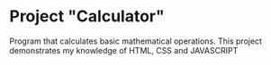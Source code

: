 # Project "Calculator"
Program that calculates basic mathematical operations. This project demonstrates my knowledge of HTML, CSS and JAVASCRIPT
